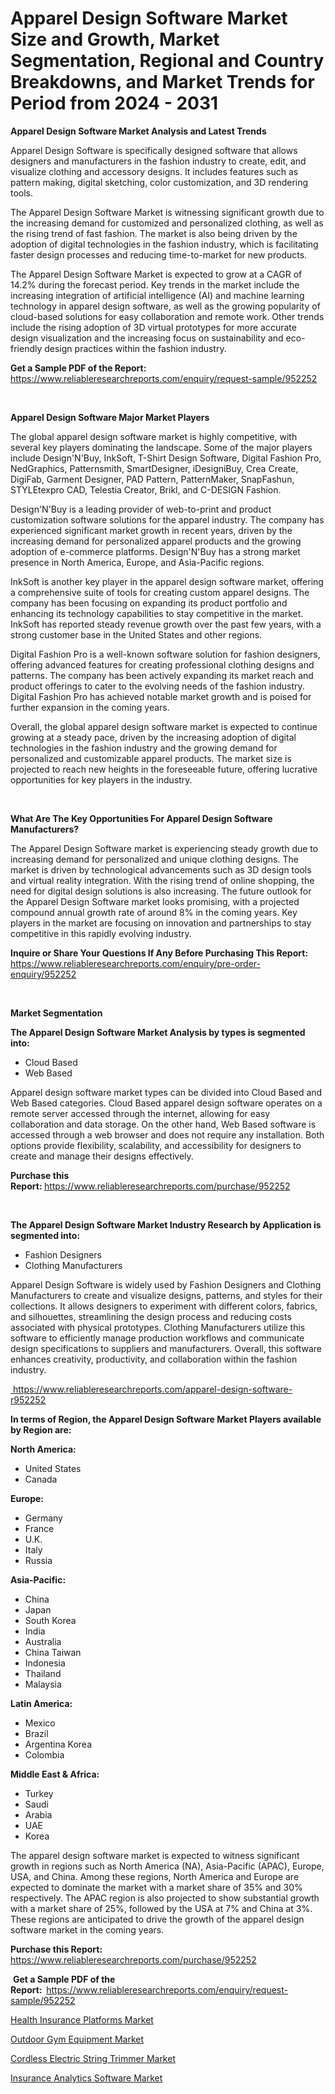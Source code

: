 <p><h1>Apparel Design Software Market Size and Growth, Market Segmentation, Regional and Country Breakdowns, and Market Trends for Period from 2024 -  2031</h1></p><p><strong>Apparel Design Software Market Analysis and Latest Trends</strong></p>
<p><p>Apparel Design Software is specifically designed software that allows designers and manufacturers in the fashion industry to create, edit, and visualize clothing and accessory designs. It includes features such as pattern making, digital sketching, color customization, and 3D rendering tools.</p><p>The Apparel Design Software Market is witnessing significant growth due to the increasing demand for customized and personalized clothing, as well as the rising trend of fast fashion. The market is also being driven by the adoption of digital technologies in the fashion industry, which is facilitating faster design processes and reducing time-to-market for new products.</p><p>The Apparel Design Software Market is expected to grow at a CAGR of 14.2% during the forecast period. Key trends in the market include the increasing integration of artificial intelligence (AI) and machine learning technology in apparel design software, as well as the growing popularity of cloud-based solutions for easy collaboration and remote work.  Other trends include the rising adoption of 3D virtual prototypes for more accurate design visualization and the increasing focus on sustainability and eco-friendly design practices within the fashion industry.</p></p>
<p><strong>Get a Sample PDF of the Report:&nbsp;</strong> <a href="https://www.reliableresearchreports.com/enquiry/request-sample/952252">https://www.reliableresearchreports.com/enquiry/request-sample/952252</a></p>
<p>&nbsp;</p>
<p><strong>Apparel Design Software Major Market Players</strong></p>
<p><p>The global apparel design software market is highly competitive, with several key players dominating the landscape. Some of the major players include Design'N'Buy, InkSoft, T-Shirt Design Software, Digital Fashion Pro, NedGraphics, Patternsmith, SmartDesigner, iDesigniBuy, Crea Create, DigiFab, Garment Designer, PAD Pattern, PatternMaker, SnapFashun, STYLEtexpro CAD, Telestia Creator, Brikl, and C-DESIGN Fashion.</p><p>Design'N'Buy is a leading provider of web-to-print and product customization software solutions for the apparel industry. The company has experienced significant market growth in recent years, driven by the increasing demand for personalized apparel products and the growing adoption of e-commerce platforms. Design'N'Buy has a strong market presence in North America, Europe, and Asia-Pacific regions.</p><p>InkSoft is another key player in the apparel design software market, offering a comprehensive suite of tools for creating custom apparel designs. The company has been focusing on expanding its product portfolio and enhancing its technology capabilities to stay competitive in the market. InkSoft has reported steady revenue growth over the past few years, with a strong customer base in the United States and other regions.</p><p>Digital Fashion Pro is a well-known software solution for fashion designers, offering advanced features for creating professional clothing designs and patterns. The company has been actively expanding its market reach and product offerings to cater to the evolving needs of the fashion industry. Digital Fashion Pro has achieved notable market growth and is poised for further expansion in the coming years.</p><p>Overall, the global apparel design software market is expected to continue growing at a steady pace, driven by the increasing adoption of digital technologies in the fashion industry and the growing demand for personalized and customizable apparel products. The market size is projected to reach new heights in the foreseeable future, offering lucrative opportunities for key players in the industry.</p></p>
<p>&nbsp;</p>
<p><strong>What Are The Key Opportunities For Apparel Design Software Manufacturers?</strong></p>
<p><p>The Apparel Design Software market is experiencing steady growth due to increasing demand for personalized and unique clothing designs. The market is driven by technological advancements such as 3D design tools and virtual reality integration. With the rising trend of online shopping, the need for digital design solutions is also increasing. The future outlook for the Apparel Design Software market looks promising, with a projected compound annual growth rate of around 8% in the coming years. Key players in the market are focusing on innovation and partnerships to stay competitive in this rapidly evolving industry.</p></p>
<p><strong>Inquire or Share Your Questions If Any Before Purchasing This Report:</strong> <a href="https://www.reliableresearchreports.com/enquiry/pre-order-enquiry/952252">https://www.reliableresearchreports.com/enquiry/pre-order-enquiry/952252</a></p>
<p>&nbsp;</p>
<p><strong>Market Segmentation</strong></p>
<p><strong>The Apparel Design Software Market Analysis by types is segmented into:</strong></p>
<p><ul><li>Cloud Based</li><li>Web Based</li></ul></p>
<p><p>Apparel design software market types can be divided into Cloud Based and Web Based categories. Cloud Based apparel design software operates on a remote server accessed through the internet, allowing for easy collaboration and data storage. On the other hand, Web Based software is accessed through a web browser and does not require any installation. Both options provide flexibility, scalability, and accessibility for designers to create and manage their designs effectively.</p></p>
<p><strong>Purchase this Report:&nbsp;</strong><a href="https://www.reliableresearchreports.com/purchase/952252">https://www.reliableresearchreports.com/purchase/952252</a></p>
<p>&nbsp;</p>
<p><strong>The Apparel Design Software Market Industry Research by Application is segmented into:</strong></p>
<p><ul><li>Fashion Designers</li><li>Clothing Manufacturers</li></ul></p>
<p><p>Apparel Design Software is widely used by Fashion Designers and Clothing Manufacturers to create and visualize designs, patterns, and styles for their collections. It allows designers to experiment with different colors, fabrics, and silhouettes, streamlining the design process and reducing costs associated with physical prototypes. Clothing Manufacturers utilize this software to efficiently manage production workflows and communicate design specifications to suppliers and manufacturers. Overall, this software enhances creativity, productivity, and collaboration within the fashion industry.</p></p>
<p><a href="https://www.reliableresearchreports.com/apparel-design-software-r952252">&nbsp;https://www.reliableresearchreports.com/apparel-design-software-r952252</a></p>
<p><strong>In terms of Region, the Apparel Design Software Market Players available by Region are:</strong></p>
<p>
    <p> <strong> North America: </strong>
        <ul>
            <li>United States</li>
            <li>Canada</li>
        </ul>
        </p> 
    <p> <strong> Europe: </strong>
        <ul>
            <li>Germany</li>
            <li>France</li>
            <li>U.K.</li>
            <li>Italy</li>
            <li>Russia</li>
        </ul>
        </p> 
    <p> <strong> Asia-Pacific: </strong>
        <ul>
            <li>China</li>
            <li>Japan</li>
            <li>South Korea</li>
            <li>India</li>
            <li>Australia</li>
            <li>China Taiwan</li>
            <li>Indonesia</li>
            <li>Thailand</li>
            <li>Malaysia</li>
        </ul>
        </p> 
    <p> <strong> Latin America: </strong>
        <ul>
            <li>Mexico</li>
            <li>Brazil</li>
            <li>Argentina Korea</li>
            <li>Colombia</li>
        </ul>
        </p> 
    <p> <strong> Middle East & Africa: </strong>
        <ul>
            <li>Turkey</li>
            <li>Saudi</li>
            <li>Arabia</li>
            <li>UAE</li>
            <li>Korea</li>
        </ul>
    </p>
    </p>
<p><p>The apparel design software market is expected to witness significant growth in regions such as North America (NA), Asia-Pacific (APAC), Europe, USA, and China. Among these regions, North America and Europe are expected to dominate the market with a market share of 35% and 30% respectively. The APAC region is also projected to show substantial growth with a market share of 25%, followed by the USA at 7% and China at 3%. These regions are anticipated to drive the growth of the apparel design software market in the coming years.</p></p>
<p><strong>Purchase this Report: </strong><a href="https://www.reliableresearchreports.com/purchase/952252">https://www.reliableresearchreports.com/purchase/952252</a></p>
<p>&nbsp;<strong>Get a Sample PDF of the Report:&nbsp;&nbsp;</strong><a href="https://www.reliableresearchreports.com/enquiry/request-sample/952252">https://www.reliableresearchreports.com/enquiry/request-sample/952252</a></p>
<p><strong></strong></p>
<p><p><a href="https://github.com/marthawweekle/Market-Research-Report-List-1/blob/main/health-insurance-platforms-market.md">Health Insurance Platforms Market</a></p><p><a href="https://www.linkedin.com/pulse/outdoor-gym-equipment-market-exploring-share-trends-future-dxl0f?trackingId=h3d7svSK%2FkTQg8GqLJR6OQ%3D%3D">Outdoor Gym Equipment Market</a></p><p><a href="https://www.linkedin.com/pulse/cordless-electric-string-trimmer-market-analysis-its-cagr-pwztf?trackingId=LC%2Fj7YDBLc30yVcYDNJHvQ%3D%3D">Cordless Electric String Trimmer Market</a></p><p><a href="https://github.com/RichRobinson5/Market-Research-Report-List-5/blob/main/insurance-analytics-software-market.md">Insurance Analytics Software Market</a></p></p>